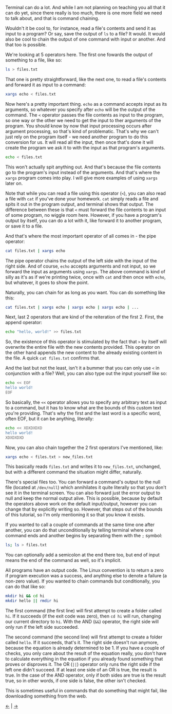 Terminal can do a lot. And while I am not planning on teaching you all that it can do yet, since there really is too much, there is one more field we need to talk about, and that is command chaining.

Wouldn't it be cool to, for instance, read a file's contents and send it as input to a program? Or say, save the output of `ls` to a file? It would. It would also be cool to chain the output of one command with input or another. And that too is possible.

We're looking at 5 operators here. The first one fowards the output of something to a file, like so:

```bash
ls > files.txt
```

That one is pretty straightforward, like the next one, to read a file's contents and forward it as input to a command:

```bash
xargs echo < files.txt
```

Now here's a pretty important thing. `echo` as a command accepts input as its arguments, so whatever you specify after `echo` will be the output of the command. The `<` operator passes the file contents as input to the program, so one way or the other we need to get the input to ther arguments of the program. You should know by now that input processing occurs after argument processing, so that's kind of problematic. That's why we can't just rely on the program itself - we need another program to do this conversion for us. It will read all the input, then once that's done it will create the program we ask it to with the input as that program's arguments.

```bash
echo < files.txt
```

This won't actually spit anything out. And that's because the file contents go to the program's input instead of the arguments. And that's where the `xargs` program comes into play. I will give more examples of using `xargs` later on.

Note that while you can read a file using this operator (`<`), you can also read a file with `cat` if you've done your homework. `cat` simply reads a file and spits it out in the program output, and terminal shows that output. The difference between these is that `<` must forward the file contents to an input of some program, no wiggle room here. However, if you have a program's output by itself, you can do a lot with it, like forward it to another program, or save it to a file.

And that's where the most important operator of all comes in - the pipe operator:

```bash
cat files.txt | xargs echo
```

The pipe operator chains the output of the left side with the input of the right side. And of course, `echo` accepts arguments and not input, so we forward the input as arguments using `xargs`. The above command is kind of silly as it's as if we're printing twice, once with `cat` and then once with `echo`, but whatever, it goes to show the point.

Naturally, you can chain for as long as you want. You can do something like this:

```bash
cat files.txt | xargs echo | xargs echo | xargs echo | ...
```

Next, last 2 operators that are kind of the reiteration of the first 2. First, the append operator:

```bash
echo "hello, world!" >> files.txt
```

So, the existence of this operator is stimulated by the fact that `>` by itself will overwrite the entire file with the new contents provided. This operator on the other hand appends the new content to the already existing content in the file. A quick `cat files.txt` confirms that.

And the last but not the least, isn't it a bummer that you can only use `<` in conjunction with a file? Well, you can also type out the input yourself like so:

```bash
echo << EOF
hello world!
EOF
```

So basically, the `<<` operator allows you to specify any arbitrary text as input to a command, but it has to know what are the bounds of this custom text you're providing. That's why the first and the last word is a specific word, often EOF, but it can be anything, literally:

```bash
echo << XDXDXDXD
hello world!
XDXDXDXD
```

Now, you can also chain together the 2 first operators I've mentioned, like:

```bash
xargs echo < files.txt > new_files.txt
```

This basically reads `files.txt` and writes it to `new_files.txt`, unchanged, but with a different command the situation might differ, naturally.

There's special files too. You can forward a command's output to the null file (located at `/dev/null`) which annihilates it quite literally so that you don't see it in the terminal screen. You can also forward just the error output to null and keep the normal output alive. This is possible, because by default the operators above work on the default input/output, however you can change that by explicitly writing so. However, that steps out of the bounds of this tutorial, so I'm only mentioning it so that you know it exists.

If you wanted to call a couple of commands at the same time one after another, you can do that unconditionally by telling terminal where one command ends and another begins by separating them with the `;` symbol:

```bash
ls; ls > files.txt
```

You can optionally add a semicolon at the end there too, but end of input means the end of the command as well, so it's implicit.

All programs have an output code. The Linux convention is to return a zero if program execution was a success, and anything else to denote a failure (a non-zero value). If you wanted to chain commands but conditionally, you can do that like so:

```bash
mkdir hi && cd hi
mkdir hello || rmdir hi
```

The first command (the first line) will first attempt to create a folder called `hi`. If it succeeds (if the exit code was zero), then `cd hi` will run, changing our current directory to `hi`. With the AND (`&&`) operator, the right side will only run if the left side succeeded.

The second command (the second line) will first attempt to create a folder called `hello`. If it succeeds, that's it. The right side doesn't run anymore, because the equation is already determined to be 1. If you have a couple of checks, you only care about the result of the equation really, you don't have to calculate everything in the equation if you already found something that proves or disproves it. The OR (`||`) operator only runs the right side if the left one didn't succeed. If at least one side of an OR is true, the result is true. In the case of the AND operator, only if both sides are true is the result true, so in other words, if one side is false, the other isn't checked.

This is sometimes useful in commands that do something that might fail, like downloading something from the web.

[←](../fs/fs.md) | [→](../actual_env/actual_env.md)
